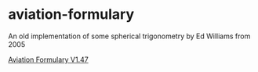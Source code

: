 # aviation-formulary
An old implementation of some spherical trigonometry by Ed Williams from 2005

[Aviation Formulary V1.47](https://edwilliams.org/avform147.htm)
